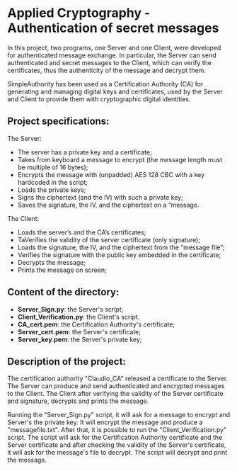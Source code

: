 # Applied Cryptography - Authentication of secret messages

In this project, two programs, one Server and one Client, were developed for authenticated message exchange.
In particular, the Server can send authenticated and secret messages to the Client, which can verify the certificates, thus the authenticity of the message and decrypt them.

SimpleAuthority has been used as a Certification Authority (CA) for generating and managing digital keys and certificates, used by the Server and Client to provide them with cryptographic digital identities.

## Project specifications:

The Server:
- The server has a private key and a certificate;<br>
- Takes from keyboard a message to encrypt (the message length must be multiple of 16 bytes);<br>
- Encrypts the message with (unpadded) AES 128 CBC with a key hardcoded in the script;<br>
- Loads the private keys;<br>
- Signs the ciphertext (and the IV) with such a private key;<br>
- Saves the signature, the IV, and the ciphertext on a “message.<br>

The Client:
- Loads the server’s and the CA’s certificates;<br>
- TaVerifies the validity of the server certificate (only signature);<br>
- Loads the signature, the IV, and the ciphertext from the “message file”;<br>
- Verifies the signature with the public key embedded in the certificate;<br>
- Decrypts the message;<br>
- Prints the message on screen;<br>




## Content of the directory:

- **Server_Sign.py**: the Server's script; <br>
- **Client_Verification.py**: the Client's script. <br>
- **CA_cert.pem**: the Certification Authority's certificate; <br>
- **Server_cert.pem**: the Server's certificate; <br>
- **Server_key.pem**: the Server's private key; <br>

## Description of the project:

The certification authority "Claudio_CA" released a certificate to the Server.
The Server can produce and send authenticated and encrypted messages to the Client.
The Client after verifying the validity of the Server certificate and signature, decrypts and prints the message.

Running the "Server_Sign.py" script, it will ask for a message to encrypt and Server's the private key.
It will encrypt the message and produce a "messagefile.txt".
After that, it is possible to run the "Client_Verification.py" script.
The script will ask for the Certification Authority certificate and the Server certificate and after checking the validity of the Server's certificate, it will ask for the message's file to decrypt.
The script will decrypt and print the message.
